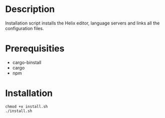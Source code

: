# Description

Installation script installs the Helix editor,
language servers and links all the configuration files.

# Prerequisities
* cargo-binstall
* cargo
* npm

# Installation

```shell
chmod +x install.sh
./install.sh
```
